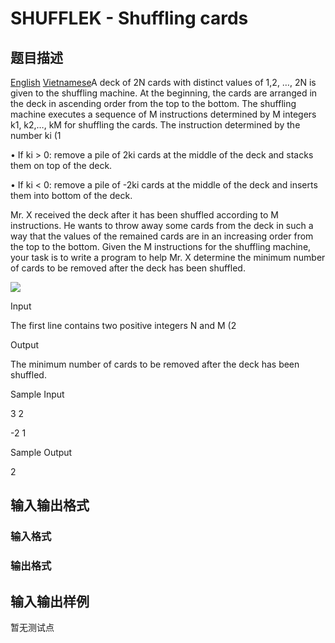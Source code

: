 # SHUFFLEK - Shuffling cards

## 题目描述

 [English](/problems/SHUFFLEK/en/) [Vietnamese](/problems/SHUFFLEK/vn/)A deck of 2N cards with distinct values of 1,2, …, 2N is given to the shuffling machine. At the beginning, the cards are arranged in the deck in ascending order from the top to the bottom. The shuffling machine executes a sequence of M instructions determined by M integers k1, k2,…, kM for shuffling the cards. The instruction determined by the number ki (1

• If ki > 0: remove a pile of 2ki cards at the middle of the deck and stacks them on top of the deck.

• If ki < 0: remove a pile of -2ki cards at the middle of the deck and inserts them into bottom of the deck.

Mr. X received the deck after it has been shuffled according to M instructions. He wants to throw away some cards from the deck in such a way that the values of the remained cards are in an increasing order from the top to the bottom. Given the M instructions for the shuffling machine, your task is to write a program to help Mr. X determine the minimum number of cards to be removed after the deck has been shuffled.

![](https://cdn.luogu.com.cn/upload/vjudge_pic/SP9063/08382ded98e14a989c19b89063b66583c97cead7.png)

Input

The first line contains two positive integers N and M (2

Output

The minimum number of cards to be removed after the deck has been shuffled.

Sample Input

3 2

-2 1

Sample Output

2

## 输入输出格式

### 输入格式

### 输出格式

## 输入输出样例

暂无测试点

